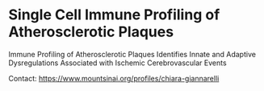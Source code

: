 # Single Cell Immune Profiling of Atherosclerotic Plaques
Immune Profiling of Atherosclerotic Plaques Identifies Innate and Adaptive Dysregulations Associated with Ischemic Cerebrovascular Events

Contact: https://www.mountsinai.org/profiles/chiara-giannarelli
